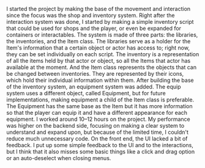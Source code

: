 I started the project by making the base of the movement and interaction since the focus was the shop and inventory system. Right after the interaction system was done, I started by making a simple inventory script that could be used for shops and the player, or even be expanded for containers or interactables. The system is made of three parts: the libraries, the inventories, and the Item class.
The libraries serve as a holder for the Item's information that a certain object or actor has access to; right now, they can be set individually on each script. The inventory is a representation of all the items held by that actor or object, so all the Items that actor has available at the moment. And the Item class represents the objects that can be changed between inventories. They are represented by their icons, which hold their individual information within them.
After building the base of the inventory system, an equipment system was added. The equip system uses a different object, called Equipment, but for future implementations, making equipment a child of the Item class is preferable. The Equipment has the same base as the Item but it has more information so that the player can equip it and have a different appearance for each equipment.
I worked around 10–12 hours on the project. My performance was higher on the backend side, focusing on making a clear system to understand and expand upon, but because of the limited time, I couldn't reduce much unnecessary code. On the front end, the UI lacked a bit of feedback. I put up some simple feedback to the UI and to the interactions, but I think that it also misses some basic things like a click and drag option or an auto-deselect when closing menus.
